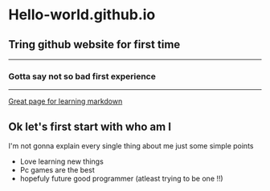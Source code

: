 # Hello-world.github.io
## Tring github website for first time
---------------------
### Gotta say not so bad **first experience**
------------------
[Great page for learning markdown](https://www.abhaytalreja.me/markdown-crash-course-learn-markdown-in-30-minutes-markdown-cheatsheet/)

## Ok let's first start with who am I
I'm not gonna explain every single thing about me 
just some simple points
- Love learning new things
- Pc games are the best
- hopefuly future good programmer (atleast trying to be one !!)
